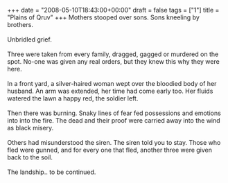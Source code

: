 +++
date = "2008-05-10T18:43:00+00:00"
draft = false
tags = ["1"]
title = "Plains of Qruv"
+++
Mothers stooped over sons. Sons kneeling by brothers.<br/><br/>Unbridled grief.<br/><br/>Three were taken from every family, dragged, gagged or murdered on the spot. No-one was given any real orders, but they knew this why they were here.<br/><br/>In a front yard, a silver-haired woman wept over the bloodied body of her husband. An arm was extended, her time had come early too. Her fluids watered the lawn a happy red, the soldier left.<br/><br/>Then there was burning. Snaky lines of fear fed possessions and emotions into into the fire. The dead and their proof were carried away into the wind as black misery.<br/><br/>Others had misunderstood the siren. The siren told you to stay. Those who fled were gunned, and for every one that fled, another three were given back to the soil.<br/><br/>The landship.. to be continued.<div class="blogger-post-footer"><img width='1' height='1' src='https://blogger.googleusercontent.com/tracker/5693059957647979680-3603630911932208873?l=cosmiccowbell.blogspot.com' alt='' /></div>